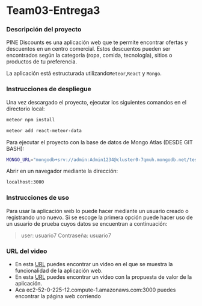 # Team03-Entrega3

### Descripción del proyecto

PINE Discounts es una aplicación web que te permite encontrar ofertas y descuentos en un centro comercial. Estos descuentos pueden ser encontrados según la categoría (ropa, comida, tecnología), sitios o productos de tu preferencia. 

La aplicación está estructurada utilizando`Meteor`,`React` y `Mongo`.

### Instrucciones de despliegue 

Una vez descargado el proyecto, ejecutar los siguientes comandos en el directorio local: 

```bash
meteor npm install 
```
```bash
meteor add react-meteor-data 
```

Para ejecutar el proyecto con la base de datos de Mongo Atlas (DESDE GIT BASH):

```bash
MONGO_URL="mongodb+srv://admin:Admin1234@cluster0-7qmuh.mongodb.net/test?retryWrites=true&w=majority" meteor
```
Abrir en un navegador mediante la dirección:

```bash
localhost:3000
```

### Instrucciones de uso

Para usar la aplicación web lo puede hacer mediante un usuario creado o registrando uno nuevo. Si se escoge la primera opción puede hacer uso de un usuario de prueba cuyos datos se encuentran a continuación:


>user: usuario7
>Contraseña: usuario7


### URL del video

* En esta [URL](https://youtu.be/nIMTsILVtHg) puedes encontrar un video en el que se muestra la funcionalidad de la aplicación web.
* En esta [URL](https://youtu.be/3hNu81mHtfE) puedes encontrar un video con la propuesta de valor de la aplicación.
* Aca ec2-52-0-225-12.compute-1.amazonaws.com:3000 puedes encontrar la página web corriendo
